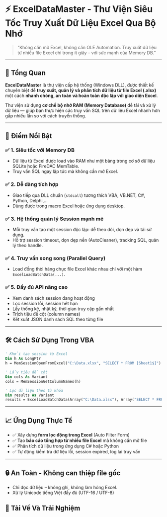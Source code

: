 # ⚡ **ExcelDataMaster - Thư Viện Siêu Tốc Truy Xuất Dữ Liệu Excel Qua Bộ Nhớ**

> “Không cần mở Excel, không cần OLE Automation. Truy xuất dữ liệu từ nhiều file Excel chỉ trong ít giây – với sức mạnh của Memory DB.”

---

## 📌 **Tổng Quan**

**ExcelDataMaster** là thư viện cấp hệ thống (Windows DLL), được thiết kế chuyên biệt để **truy xuất, quản lý và phân tích dữ liệu từ file Excel (.xlsx)** một cách **nhanh chóng, an toàn và hoàn toàn độc lập với giao diện Excel**.

Thư viện sử dụng **cơ chế bộ nhớ RAM (Memory Database)** để tải và xử lý dữ liệu — giúp bạn thực hiện các truy vấn SQL trên dữ liệu Excel nhanh hơn gấp nhiều lần so với cách truyền thống.

---

## 🚀 **Điểm Nổi Bật**

### ✅ **1. Siêu tốc với Memory DB**

* Dữ liệu từ Excel được load vào RAM như một bảng trong cơ sở dữ liệu SQLite hoặc FireDAC MemTable.
* Truy vấn SQL ngay lập tức mà không cần mở Excel.

### ✅ **2. Dễ dàng tích hợp**

* Giao tiếp qua DLL chuẩn (`stdcall`) tương thích VBA, VB.NET, C#, Python, Delphi,...
* Dùng được trong macro Excel hoặc ứng dụng desktop.

### ✅ **3. Hệ thống quản lý Session mạnh mẽ**

* Mỗi truy vấn tạo một session độc lập: dễ theo dõi, dọn dẹp và tái sử dụng.
* Hỗ trợ session timeout, dọn dẹp nền (AutoCleaner), tracking SQL, quản lý theo handle.

### ✅ **4. Truy vấn song song (Parallel Query)**

* Load đồng thời hàng chục file Excel khác nhau chỉ với một hàm `ExcelLoadBatchData(...)`.

### ✅ **5. Đầy đủ API nâng cao**

* Xem danh sách session đang hoạt động
* Lọc session lỗi, session hết hạn
* Lấy thống kê, nhật ký, thời gian truy cập gần nhất
* Trích tiêu đề cột (column names)
* Kết xuất JSON danh sách SQL theo từng file

---

## 🛠️ **Cách Sử Dụng Trong VBA**

```vb
' Khởi tạo session từ Excel
Dim h As LongPtr
h = MemSessionOpenFromExcel("C:\Data.xlsx", "SELECT * FROM [Sheet1$]")

' Lấy tiêu đề cột
Dim cols As Variant
cols = MemSessionGetColumnNames(h)

' Lọc dữ liệu theo từ khóa
Dim results As Variant
results = ExcelLoadBatchData(Array("C:\Data.xlsx"), Array("SELECT * FROM [Sheet1$] WHERE [Name] LIKE '%John%'"), Array(True))
```

---

## 📈 **Ứng Dụng Thực Tế**

* ✅ Xây dựng **form lọc động trong Excel** (Auto Filter Form)
* ✅ Tạo **báo cáo tổng hợp từ nhiều file Excel** mà không cần mở file
* ✅ Phân tích dữ liệu trong ứng dụng C# hoặc Python
* ✅ Tự động kiểm tra dữ liệu lỗi, session expired, log lại truy vấn

---

## 🔒 **An Toàn - Không can thiệp file gốc**

* Chỉ đọc dữ liệu – không ghi, không làm hỏng Excel.
* Xử lý Unicode tiếng Việt đầy đủ (UTF-16 / UTF-8)

## 🌟 **Tải Về Và Trải Nghiệm**

